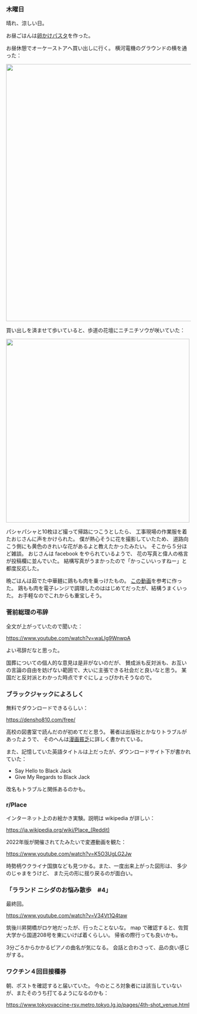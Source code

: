 ### 木曜日

晴れ、涼しい日。

お昼ごはんは[卵かけパスタ](https://youtu.be/IDu6xNv_8ss?t=666)を作った。

お昼休憩でオーケーストアへ買い出しに行く。
横河電機のグラウンドの横を通った：

<img src="https://i.imgur.com/1XhUMuR.jpg" width="700">

買い出しを済ませて歩いていると、歩道の花壇にニチニチソウが咲いていた：

<img src="https://i.imgur.com/wvIrkr0.jpg" width="500">

パシャパシャと10枚ほど撮って帰路につこうとしたら、
工事現場の作業服を着たおじさんに声をかけられた。
僕が熱心そうに花を撮影していたため、
道路向こう側にも黄色のきれいな花があるよと教えたかったみたい。
そこから５分ほど雑談。
おじさんは facebook をやられているようで、
花の写真と偉人の格言が投稿欄に並んでいた。
結構写真がうまかったので「かっこいいっすねー」と都度反応した。

晩ごはんは茹でた中華麺に鶏もも肉を乗っけたもの。
[この動画](https://www.youtube.com/watch?v=CG2rgvb5BeY)を参考に作った。
鶏もも肉を電子レンジで調理したのははじめてだったが、結構うまくいった。
お手軽なのでこれからも重宝しそう。

### 菅前総理の弔辞

全文が上がっていたので聞いた：

https://www.youtube.com/watch?v=waLIg9WnwpA

よい弔辞だなと思った。

国葬についての個人的な意見は是非がないのだが、
賛成派も反対派も、お互いの言論の自由を妨げない範囲で、大いに主張できる社会だと良いなと思う。
某国だと反対派とわかった時点ですぐにしょっぴかれそうなので。

### ブラックジャックによろしく

無料でダウンロードできるらしい：

https://densho810.com/free/

高校の図書室で読んだのが初めてだと思う。
著者は出版社とかなりトラブルがあったようで、
そのへんは[漫画貧乏](https://www.amazon.co.jp/%E6%BC%AB%E7%94%BB%E8%B2%A7%E4%B9%8F-%E4%BD%90%E8%97%A4-%E7%A7%80%E5%B3%B0/dp/4569803830)に詳しく書かれている。

また、記憶していた英語タイトルは上だったが、ダウンロードサイト下が書かれていた：

- Say Hello to Black Jack
- Give My Regards to Black Jack

改名もトラブルと関係あるのかも。

### r/Place

インターネット上のお絵かき実験。説明は wikipedia が詳しい：

https://ja.wikipedia.org/wiki/Place_(Reddit)

2022年版が開催されてたみたいで変遷動画を観た：

https://www.youtube.com/watch?v=K5O3UgLG2Jw

時勢柄ウクライナ国旗なども見つかる。また、一度出来上がった図形は、
多少のじゃまをうけど、
また元の形に揺り戻るのが面白い。

### 「ラランド ニシダのお悩み散歩　#4」

最終回。

https://www.youtube.com/watch?v=V34Vt1Q4taw

筑後川昇開橋がロケ地だったが、行ったことないな。
map で確認すると、佐賀大学から国道208号を東にいけば着くらしい。
帰省の際行っても良いかも。

3分ごろからかかるピアノの曲名が気になる。
会話と合わさって、品の良い感じがする。

### ワクチン４回目接種券

朝、ポストを確認すると届いていた。
今のところ対象者には該当していないが、またそのうち打てるようになるのかも：

https://www.tokyovaccine-rsv.metro.tokyo.lg.jp/pages/4th-shot_venue.html